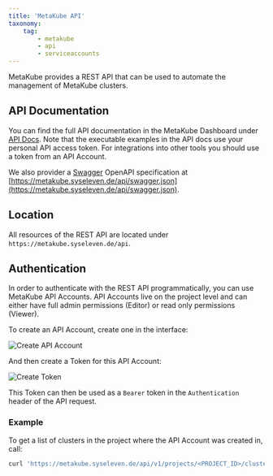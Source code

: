 ```yaml
---
title: 'MetaKube API'
taxonomy:
    tag:
        - metakube
        - api
        - serviceaccounts
---
```


MetaKube provides a REST API that can be used to automate the management of MetaKube clusters.

## API Documentation

You can find the full API documentation in the MetaKube Dashboard under [API Docs](https://metakube.syseleven.de/rest-api). Note that the executable examples in the API docs use your personal API access token. For integrations into other tools you should use a token from an API Account.

We also provider a [Swagger](https://swagger.io/resources/open-api/) OpenAPI specification at [https://metakube.syseleven.de/api/swagger.json](https://metakube.syseleven.de/api/swagger.json).

## Location

All resources of the REST API are located under `https://metakube.syseleven.de/api`.

## Authentication

In order to authenticate with the REST API programmatically, you can use MetaKube API Accounts. API Accounts live on the project level and can either have full admin permissions (Editor) or read only permissions (Viewer).

To create an API Account, create one in the interface:

![Create API Account](metakube-api-account.png)

And then create a Token for this API Account:

![Create Token](metakube-api-token.png)

This Token can then be used as a `Bearer` token in the `Authentication` header of the API request.

### Example

To get a list of clusters in the project where the API Account was created in, call:

```bash
curl 'https://metakube.syseleven.de/api/v1/projects/<PROJECT_ID>/clusters' -H 'authorization: Bearer <YOUR_TOKEN>' -H 'accept: application/json'
```
